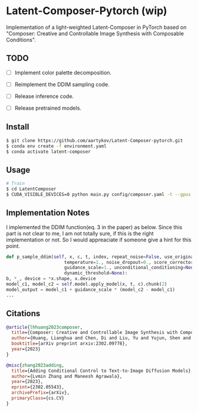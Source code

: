 # Latent-Composer-Pytorch (wip)

Implementation of a light-weighted Latent-Composer in PyTorch based on "Composer: Creative and Controllable Image Synthesis with Composable Conditions". 


## TODO

- [ ] Implement color palette decomposition.
- [ ] Reimplement the DDIM sampling code.
- [ ] Release inference code.
- [ ] Release pretrained models.


## Install
```bash
$ git clone https://github.com/aartykov/Latent-Composer-pytorch.git 
$ conda env create -f environment.yaml
$ conda activate latent-composer
```


## Usage
```bash
# Train 
$ cd LatentComposer
$ CUDA_VISIBLE_DEVICES=0 python main.py config/composer.yaml -t --gpus 0, 

```


## Implementation Notes
I implemented the DDIM function(eq. 3 in the paper) as below. Since this part is not clear to me, I am not totally sure, if this is the right implementation or not. So I would appreaciate if someone give a hint for this point.

```python
def p_sample_ddim(self, x, c, t, index, repeat_noise=False, use_original_steps=False, quantize_denoised=False,
                      temperature=1., noise_dropout=0., score_corrector=None, corrector_kwargs=None,
                      guidance_scale=1., unconditional_conditioning=None,
                      dynamic_threshold=None):
b, *_, device = *x.shape, x.device
model_c1, model_c2 = self.model.apply_model(x, t, c).chunk(2)
model_output = model_c1 + guidance_scale * (model_c2 - model_c1) 
...
```

## Citations

```bibtex
@article{lhhuang2023composer,
  title={Composer: Creative and Controllable Image Synthesis with Composable Conditions},
  author={Huang, Lianghua and Chen, Di and Liu, Yu and Yujun, Shen and Zhao, Deli and Jingren, Zhou},
  booktitle={arXiv preprint arxiv:2302.09778},
  year={2023}
}
```

```bibtex
@misc{zhang2023adding,
  title={Adding Conditional Control to Text-to-Image Diffusion Models}, 
  author={Lvmin Zhang and Maneesh Agrawala},
  year={2023},
  eprint={2302.05543},
  archivePrefix={arXiv},
  primaryClass={cs.CV}
}
```
